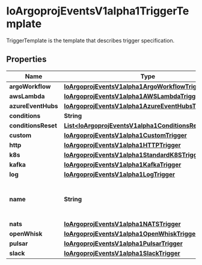 

# IoArgoprojEventsV1alpha1TriggerTemplate

TriggerTemplate is the template that describes trigger specification.

## Properties

Name | Type | Description | Notes
------------ | ------------- | ------------- | -------------
**argoWorkflow** | [**IoArgoprojEventsV1alpha1ArgoWorkflowTrigger**](IoArgoprojEventsV1alpha1ArgoWorkflowTrigger.md) |  |  [optional]
**awsLambda** | [**IoArgoprojEventsV1alpha1AWSLambdaTrigger**](IoArgoprojEventsV1alpha1AWSLambdaTrigger.md) |  |  [optional]
**azureEventHubs** | [**IoArgoprojEventsV1alpha1AzureEventHubsTrigger**](IoArgoprojEventsV1alpha1AzureEventHubsTrigger.md) |  |  [optional]
**conditions** | **String** |  |  [optional]
**conditionsReset** | [**List&lt;IoArgoprojEventsV1alpha1ConditionsResetCriteria&gt;**](IoArgoprojEventsV1alpha1ConditionsResetCriteria.md) |  |  [optional]
**custom** | [**IoArgoprojEventsV1alpha1CustomTrigger**](IoArgoprojEventsV1alpha1CustomTrigger.md) |  |  [optional]
**http** | [**IoArgoprojEventsV1alpha1HTTPTrigger**](IoArgoprojEventsV1alpha1HTTPTrigger.md) |  |  [optional]
**k8s** | [**IoArgoprojEventsV1alpha1StandardK8STrigger**](IoArgoprojEventsV1alpha1StandardK8STrigger.md) |  |  [optional]
**kafka** | [**IoArgoprojEventsV1alpha1KafkaTrigger**](IoArgoprojEventsV1alpha1KafkaTrigger.md) |  |  [optional]
**log** | [**IoArgoprojEventsV1alpha1LogTrigger**](IoArgoprojEventsV1alpha1LogTrigger.md) |  |  [optional]
**name** | **String** | Name is a unique name of the action to take. |  [optional]
**nats** | [**IoArgoprojEventsV1alpha1NATSTrigger**](IoArgoprojEventsV1alpha1NATSTrigger.md) |  |  [optional]
**openWhisk** | [**IoArgoprojEventsV1alpha1OpenWhiskTrigger**](IoArgoprojEventsV1alpha1OpenWhiskTrigger.md) |  |  [optional]
**pulsar** | [**IoArgoprojEventsV1alpha1PulsarTrigger**](IoArgoprojEventsV1alpha1PulsarTrigger.md) |  |  [optional]
**slack** | [**IoArgoprojEventsV1alpha1SlackTrigger**](IoArgoprojEventsV1alpha1SlackTrigger.md) |  |  [optional]



